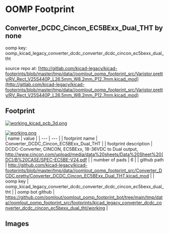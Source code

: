 # OOMP Footprint  
## Converter_DCDC_Cincon_EC5BExx_Dual_THT  by none  
  
oomp key: oomp_kicad_legacy_converter_dcdc_converter_dcdc_cincon_ec5bexx_dual_tht  
  
source repo at: [http://gitlab.com/kicad-legacy/kicad-footprints/blob/master/tmp/data//oomlout_oomp_footprint_src/Varistor.pretty/RV_Rect_V25S440P_L26.5mm_W8.2mm_P12.7mm.kicad_mod](http://gitlab.com/kicad-legacy/kicad-footprints/blob/master/tmp/data//oomlout_oomp_footprint_src/Varistor.pretty/RV_Rect_V25S440P_L26.5mm_W8.2mm_P12.7mm.kicad_mod)  
## Footprint  
  
[![working_kicad_pcb_3d.png](working_kicad_pcb_3d_600.png)](working_kicad_pcb_3d.png)  
  
[![working.png](working_600.png)](working.png)  
| name | value | 
| --- | --- | 
| footprint name | Converter_DCDC_Cincon_EC5BExx_Dual_THT | 
| footprint description | DCDC-Converter, CINCON, EC5BExx, 18-36VDC to Dual output, http://www.cincon.com/upload/media/data%20sheets/Data%20Sheet%20(DC)/B%20CASE/SPEC-EC5BE-V24.pdf | 
| number of pads | 6 | 
| github path | http://github.com/kicad-legacy/kicad-footprints/blob/master/tmp/data//oomlout_oomp_footprint_src/Converter_DCDC.pretty/Converter_DCDC_Cincon_EC5BExx_Dual_THT.kicad_mod | 
| oomp key | oomp_kicad_legacy_converter_dcdc_converter_dcdc_cincon_ec5bexx_dual_tht | 
| oomp bot github | https://github.com/oomlout/oomlout_oomp_footprint_bot/tree/main/tmp/data//oomlout_oomp_footprint_src/footprints/kicad_legacy_converter_dcdc_converter_dcdc_cincon_ec5bexx_dual_tht/working | 
## Images  
